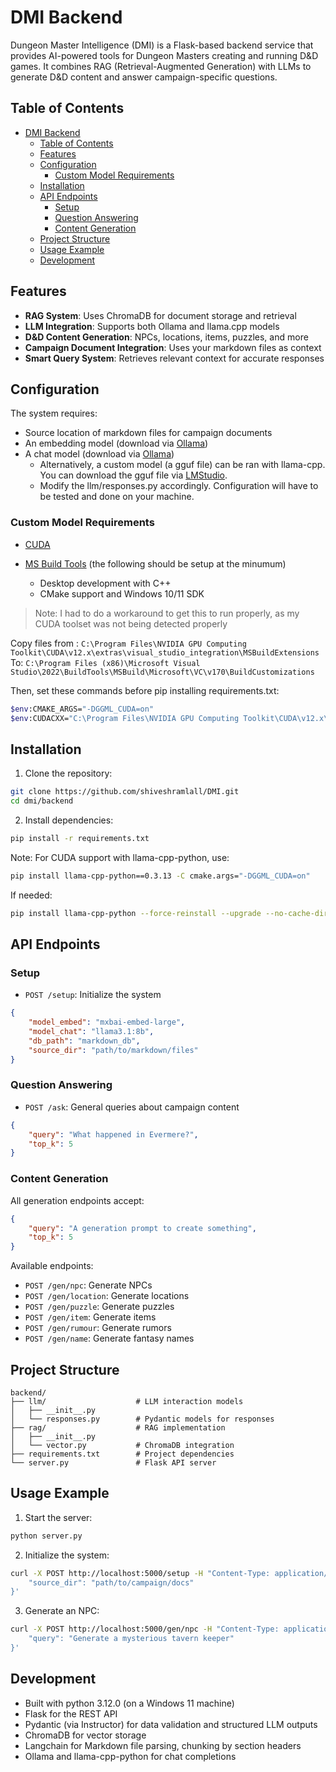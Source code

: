 # DMI Backend

Dungeon Master Intelligence (DMI) is a Flask-based backend service that provides AI-powered tools for Dungeon Masters creating and running D&D games. It combines RAG (Retrieval-Augmented Generation) with LLMs to generate D&D content and answer campaign-specific questions.

## Table of Contents
- [DMI Backend](#dmi-backend)
  - [Table of Contents](#table-of-contents)
  - [Features](#features)
  - [Configuration](#configuration)
    - [Custom Model Requirements](#custom-model-requirements)
  - [Installation](#installation)
  - [API Endpoints](#api-endpoints)
    - [Setup](#setup)
    - [Question Answering](#question-answering)
    - [Content Generation](#content-generation)
  - [Project Structure](#project-structure)
  - [Usage Example](#usage-example)
  - [Development](#development)

## Features

- **RAG System**: Uses ChromaDB for document storage and retrieval
- **LLM Integration**: Supports both Ollama and llama.cpp models
- **D&D Content Generation**: NPCs, locations, items, puzzles, and more
- **Campaign Document Integration**: Uses your markdown files as context
- **Smart Query System**: Retrieves relevant context for accurate responses

## Configuration

The system requires:
- Source location of markdown files for campaign documents
- An embedding model (download via [Ollama](https://ollama.com/))
- A chat model (download via [Ollama](https://ollama.com/))
  - Alternatively, a custom model (a gguf file) can be ran with llama-cpp. You can download the gguf file via [LMStudio](https://lmstudio.ai/). 
  - Modify the llm/responses.py accordingly. Configuration will have to be tested and done on your machine.

### Custom Model Requirements
- [CUDA](https://developer.nvidia.com/cuda-downloads)
- [MS Build Tools](https://visualstudio.microsoft.com/downloads/?q=build+tools) (the following should be setup at the minumum)

  - Desktop development with C++
  - CMake support and Windows 10/11 SDK
> Note: I had to do a workaround to get this to run properly, as my CUDA toolset was not being detected properly

Copy files from :
`C:\Program Files\NVIDIA GPU Computing Toolkit\CUDA\v12.x\extras\visual_studio_integration\MSBuildExtensions`
To: `C:\Program Files (x86)\Microsoft Visual Studio\2022\BuildTools\MSBuild\Microsoft\VC\v170\BuildCustomizations`

Then, set these commands before pip installing requirements.txt:
```bash
$env:CMAKE_ARGS="-DGGML_CUDA=on"
$env:CUDACXX="C:\Program Files\NVIDIA GPU Computing Toolkit\CUDA\v12.x\bin\nvcc.exe"
```

## Installation

1. Clone the repository:
```bash
git clone https://github.com/shiveshramlall/DMI.git
cd dmi/backend
```

2. Install dependencies:
```bash
pip install -r requirements.txt
```

Note: For CUDA support with llama-cpp-python, use:
```bash
pip install llama-cpp-python==0.3.13 -C cmake.args="-DGGML_CUDA=on"
```

If needed: 
```bash
pip install llama-cpp-python --force-reinstall --upgrade --no-cache-dir --verbose
```


## API Endpoints

### Setup
- `POST /setup`: Initialize the system
```json
{
    "model_embed": "mxbai-embed-large",
    "model_chat": "llama3.1:8b",
    "db_path": "markdown_db",
    "source_dir": "path/to/markdown/files"
}
```

### Question Answering
- `POST /ask`: General queries about campaign content
```json
{
    "query": "What happened in Evermere?",
    "top_k": 5
}
```

### Content Generation
All generation endpoints accept:
```json
{
    "query": "A generation prompt to create something",
    "top_k": 5
}
```

Available endpoints:
- `POST /gen/npc`: Generate NPCs
- `POST /gen/location`: Generate locations
- `POST /gen/puzzle`: Generate puzzles
- `POST /gen/item`: Generate items
- `POST /gen/rumour`: Generate rumors
- `POST /gen/name`: Generate fantasy names

## Project Structure

```
backend/
├── llm/                    # LLM interaction models
│   ├── __init__.py
│   └── responses.py        # Pydantic models for responses
├── rag/                    # RAG implementation
│   ├── __init__.py
│   └── vector.py           # ChromaDB integration
├── requirements.txt        # Project dependencies
└── server.py               # Flask API server
```

## Usage Example

1. Start the server:
```bash
python server.py
```

2. Initialize the system:
```bash
curl -X POST http://localhost:5000/setup -H "Content-Type: application/json" -d '{
    "source_dir": "path/to/campaign/docs"
}'
```

3. Generate an NPC:
```bash
curl -X POST http://localhost:5000/gen/npc -H "Content-Type: application/json" -d '{
    "query": "Generate a mysterious tavern keeper"
}'
```

## Development

- Built with python 3.12.0 (on a Windows 11 machine)
- Flask for the REST API
- Pydantic (via Instructor) for data validation and structured LLM outputs
- ChromaDB for vector storage
- Langchain for Markdown file parsing, chunking by section headers
- Ollama and llama-cpp-python for chat completions